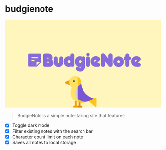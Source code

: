 # budgienote

[![Logo](budgienote.png)](https://mughalk.github.io/BudgieNote/)

> BudgieNote is a simple note-taking site that features:
- [x] Toggle dark mode
- [x] Filter existing notes with the search bar
- [x] Character count limit on each note
- [x] Saves all notes to local storage
